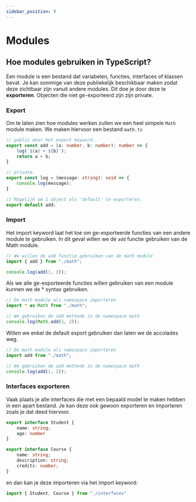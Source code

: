 ```yaml
---
sidebar_position: 9
---
```


# Modules

## Hoe modules gebruiken in TypeScript?

Een module is een bestand dat variabelen, functies, interfaces of klassen bevat. Je kan sommige van deze publiekelijk beschikbaar maken zodat deze zichtbaar zijn vanuit andere modules. Dit doe je door deze te **exporteren**. Objecten die niet ge-exporteerd zijn zijn private. 

### Export

Om te laten zien hoe modules werken zullen we een heel simpele `Math` module maken. We maken hiervoor een bestand `math.ts`

```typescript codesandbox={"template": "typescript-math-module", "filename": "math.ts" }
// public door het export keyword.
export const add = (a: number, b: number): number => {
    log(`${a} + ${b}`);
    return a + b;
}

// private.
export const log = (message: string): void => {
    console.log(message);
}

// Mogelijk om 1 object als 'default' te exporteren.
export default add;
```

### Import

Het import keyword laat het toe om ge-exporteerde functies van een andere module te gebruiken. In dit geval willen we de `add` functie gebruiken van de Math module.

```typescript codesandbox={"template": "typescript-math-module", "filename": "index.ts" }
// We willen de add functie gebruiken van de math module
import { add } from "./math";

console.log(add(1, 2));
```

Als we alle ge-exporteerde functies willen gebruiken van een module kunnen we de * syntax gebruiken.

```typescript codesandbox={"template": "typescript-math-module", "filename": "index.ts" }
// De math module als namespace importeren
import * as Math from "./math";

// We gebruiken de add methode in de namespace math
console.log(Math.add(1, 2));
```

Willen we enkel de default export gebruiken dan laten we de accolades weg.

```typescript codesandbox={"template": "typescript-math-module", "filename": "index.ts" }
// De math module als namespace importeren
import add from "./math";

// We gebruiken de add methode in de namespace math
console.log(add(1, 2));
```

### Interfaces exporteren

Vaak plaats je alle interfaces die met een bepaald model te maken hebben in een apart bestand. Je kan deze ook gewoon exporteren en importeren zoals je dat deed hiervoor.

```typescript
export interface Student {
    name: string;
    age: number
}

export interface Course {
    name: string;
    description: string;
    credits: number;
}
```

en dan kan je deze importeren via het import keyword:

```typescript
import { Student, Course } from "./interfaces"
```